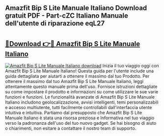 ## Amazfit Bip S Lite Manuale Italiano Download gratuit PDF - Part-cZC Italiano Manuale dell'utente di riparazione eqL27

# <h2><a href="http://dfa68df.blite.top/?on=Amazfit+Bip+S+Lite+Manuale+Italiano">🔗Download 👉🔴 Amazfit Bip S Lite Manuale Italiano</a></h2>

[![Amazfit Bip S Lite Manuale Italiano download](https://i.imgur.com/lujVjoI.png)](http://dfa68df.blite.top/?on=Amazfit+Bip+S+Lite+Manuale+Italiano)
Inizia il tuo viaggio oggi con Amazfit Bip S Lite Manuale Italiano! Questa guida per l'utente include una guida dettagliata per aiutarti a ottenere il massimo dal tuo Prodotto. Per ottenere il massimo dal tuo Amazfit Bip S Lite Manuale Italiano, leggi attentamente questo manuale prima dell'uso. Fornisce istruzioni dettagliate su come impostare il prodotto e informazioni su come utilizzare le sue varie funzioni e funzioni. Le funzionalità avanzate di Amazfit Bip S Lite Manuale Italiano includono geolocalizzazione, avvisi intelligenti, temi personalizzabili e accesso multiutente, tutti facilmente controllabili dall'interfaccia utente intuitiva e intuitiva. Partiamo dal presupposto che Amazfit Bip S Lite Manuale Italiano è stata una risorsa preziosa e Informativa nel tuo viaggio verso la padronanza dell'uso del tuo nuovo gadget. Se hai bisogno di aiuto o chiarimenti, non esitare a contattare il nostro team di supporto.
